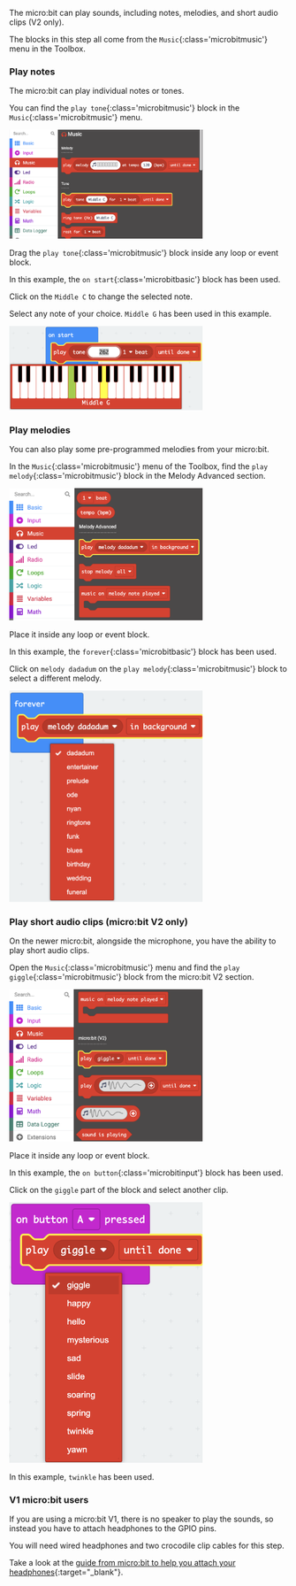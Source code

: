 The micro:bit can play sounds, including notes, melodies, and short audio clips (V2 only).

The blocks in this step all come from the `Music`{:class='microbitmusic'} menu in the Toolbox.

### Play notes

The micro:bit can play individual notes or tones.

You can find the `play tone`{:class='microbitmusic'} block in the `Music`{:class='microbitmusic'} menu.

<img src="images/music-playtone.png" alt="The Music menu open with the 'play tone' block highlighted." width="350"/>

Drag the `play tone`{:class='microbitmusic'} block inside any loop or event block.

In this example, the `on start`{:class='microbitbasic'} block has been used.

Click on the `Middle C` to change the selected note.

Select any note of your choice. `Middle G` has been used in this example.

<img src="images/playtone-middleg.png" alt="The drop-down menu on the play tone block expanded with `middle G` highlighted." width="350"/>

### Play melodies

You can also play some pre-programmed melodies from your micro:bit.

In the `Music`{:class='microbitmusic'} menu of the Toolbox, find the `play melody`{:class='microbitmusic'} block in the Melody Advanced section.

<img src="images/play-melody.png" alt="The Music menu open with the 'play melody' block highlighted." width="350"/>

Place it inside any loop or event block.

In this example, the `forever`{:class='microbitbasic'} block has been used.

Click on `melody dadadum` on the `play melody`{:class='microbitmusic'} block to select a different melody.

<img src="images/melody-choices.png" alt="The drop-down menu on the play melody block expanded to show the melody options." width="350"/>

### Play short audio clips (micro:bit V2 only)

On the newer micro:bit, alongside the microphone, you have the ability to play short audio clips.

Open the `Music`{:class='microbitmusic'} menu and find the `play giggle`{:class='microbitmusic'} block from the micro:bit V2 section.

<img src="images/play-giggle.png" alt="The Music menu open with the 'play giggle' block highlighted." width="350"/>

Place it inside any loop or event block.

In this example, the `on button`{:class='microbitinput'} block has been used.

Click on the `giggle` part of the block and select another clip.

<img src="images/playgiggle-choices.png" alt="The drop-down menu on the 'play giggle' block expanded to show clip options." width="350"/>

In this example, `twinkle` has been used.

### V1 micro:bit users

If you are using a micro:bit V1, there is no speaker to play the sounds, so instead you have to attach headphones to the GPIO pins.

You will need wired headphones and two crocodile clip cables for this step.

Take a look at the [guide from micro:bit to help you attach your headphones](https://makecode.microbit.org/projects/hack-your-headphones/make){:target="_blank"}.
